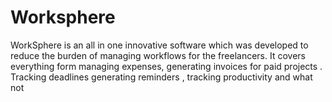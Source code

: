 # Worksphere
WorkSphere is an all in one innovative software which was developed to reduce the burden of  managing workflows for the freelancers. It covers everything form managing expenses, generating invoices for paid projects . Tracking deadlines generating reminders , tracking productivity and what not 

